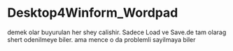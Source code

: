 # Desktop4Winform_Wordpad
demek olar buyurulan her shey calishir. Sadece Load ve Save.de tam olarag shert odenilmeye biler.  ama mence o da problemli sayilmaya biler
